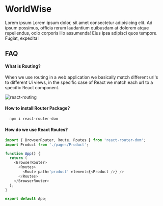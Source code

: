 
# WorldWise

Lorem ipsum Lorem ipsum dolor, sit amet consectetur adipisicing elit. Ad ipsum possimus, officia rerum laudantium quibusdam at dolorem atque repellendus, odio corporis illo assumenda! Eius ipsa adipisci quos tempore. Fugiat, expedita!



## FAQ


#### What is Routing?

When we use routing in a web application we basically match different url's to different Ui views, in the specific case of React we match each url to a specific React component. 

![react-routing](https://github.com/SaadMahi/68-Worldwise/assets/117567622/4586f7e3-6e5d-4964-84ce-49fc8b11b487)


#### How to install Router Package?

```bash
  npm i react-router-dom
```


#### How do we use React Routes?

```javascript
import { BrowserRouter, Route, Routes } from 'react-router-dom';
import Product from './pages/Product';

function App() {
  return (
    <BrowserRouter>
      <Routes>
        <Route path='product' element={<Product />} />
      </Routes>
    </BrowserRouter>
  );
}

export default App;
```



